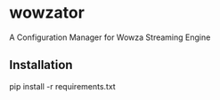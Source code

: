 # wowzator
A Configuration Manager for Wowza Streaming Engine

## Installation
pip install -r requirements.txt


